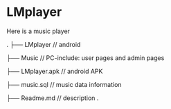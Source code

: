 # LMplayer
Here is a  music player

.
├── LMplayer // android 

├── Music  // PC-include: user pages and admin pages

├── LMplayer.apk  // android APK

├── music.sql //  music data information

├── Readme.md // description
.

